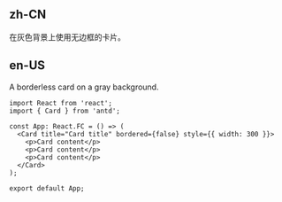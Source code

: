 ## zh-CN

在灰色背景上使用无边框的卡片。

## en-US

A borderless card on a gray background.
```tsx
import React from 'react';
import { Card } from 'antd';

const App: React.FC = () => (
  <Card title="Card title" bordered={false} style={{ width: 300 }}>
    <p>Card content</p>
    <p>Card content</p>
    <p>Card content</p>
  </Card>
);

export default App;
```
